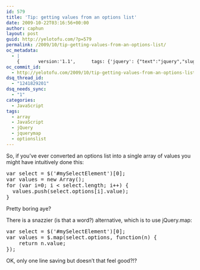 ```yaml
---
id: 579
title: 'Tip: getting values from an options list'
date: 2009-10-22T03:16:56+00:00
author: caphun
layout: post
guid: http://yelotofu.com/?p=579
permalink: /2009/10/tip-getting-values-from-an-options-list/
oc_metadata:
  - |
    {		version:'1.1',		tags: {'jquery': {"text":"jquery","slug":"jquery","source":null,"bucketName":"current","bucketPlacement":"auto","_className":"Tag"}, 'javascript': {"text":"javascript","slug":"javascript","source":null,"bucketName":"current","bucketPlacement":"auto","_className":"Tag"}, 'optionslist': {"text":"optionslist","slug":"optionslist","source":null,"bucketName":"current","bucketPlacement":"auto","_className":"Tag"}, 'array': {"text":"array","slug":"array","source":null,"bucketName":"current","bucketPlacement":"auto","_className":"Tag"}, 'jquerymap': {"text":"jquerymap","slug":"jquerymap","source":null,"bucketName":"current","bucketPlacement":"auto","_className":"Tag"}}	}
oc_commit_id:
  - http://yelotofu.com/2009/10/tip-getting-values-from-an-options-list/1256152627
dsq_thread_id:
  - "1241829201"
dsq_needs_sync:
  - "1"
categories:
  - JavaScript
tags:
  - array
  - JavaScript
  - jQuery
  - jquerymap
  - optionslist
---
```

So, if you&#8217;ve ever converted an options list into a single array of values you might have intuitively done this:

<pre language="javascript">var select = $('#mySelectElement')[0];
var values = new Array();
for (var i=0; i &lt; select.length; i++) {
  values.push(select.options[i].value);
}
</pre>

Pretty boring aye? 

There is a snazzier (is that a word?) alternative, which is to use jQuery.map:

<pre language="javascript">var select = $('#mySelectElement')[0];
var values = $.map(select.options, function(n) { 
    return n.value; 
});
</pre>

OK, only one line saving but doesn&#8217;t that feel good?!?